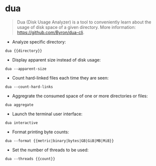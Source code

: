 # dua

> Dua (Disk Usage Analyzer) is a tool to conveniently learn about the usage of disk space of a given directory.
> More information: <https://github.com/Byron/dua-cli>.

- Analyze specific directory:

`dua {{directory}}`

- Display apparent size instead of disk usage:

`dua --apparent-size`

- Count hard-linked files each time they are seen:

`dua --count-hard-links`

- Aggregrate the consumed space of one or more directories or files:

`dua aggregate`

- Launch the terminal user interface:

`dua interactive`

- Format printing byte counts:

`dua --format {{metric|binary|bytes|GB|GiB|MB|MiB}}`

- Set the number of threads to be used:

`dua --threads {{count}}`
